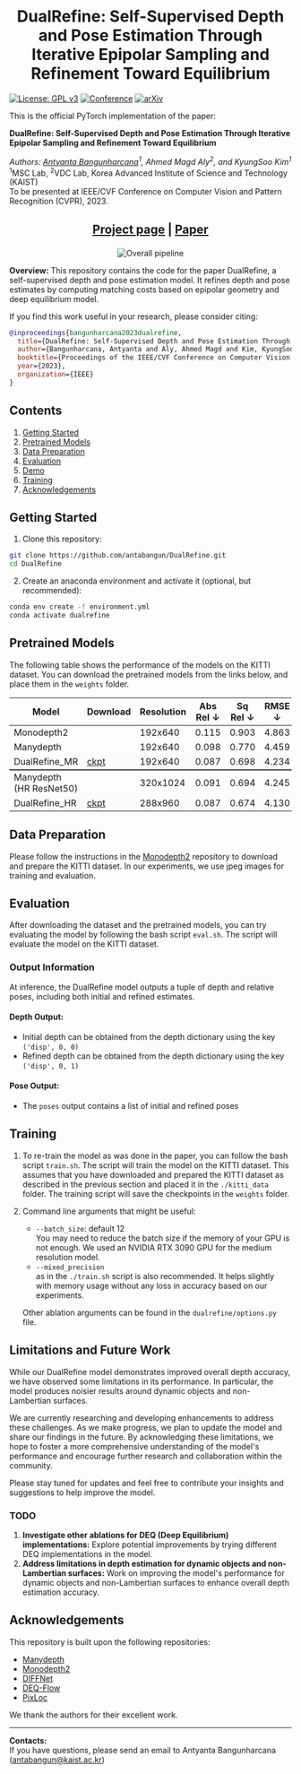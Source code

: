 <h1 align="center"> DualRefine: Self-Supervised Depth and Pose Estimation Through Iterative Epipolar Sampling and Refinement Toward Equilibrium
</h1>


[![License: GPL v3](https://img.shields.io/badge/License-GPLv3-blue.svg)](https://www.gnu.org/licenses/gpl-3.0)
[![Conference](https://img.shields.io/badge/CVPR-2023-blue)](https://cvpr2023.thecvf.com/)
[![arXiv](https://img.shields.io/badge/arXiv-2304.03560-b31b1b)](https://arxiv.org/abs/2304.03560)

This is the official PyTorch implementation of the paper:

**DualRefine: Self-Supervised Depth and Pose Estimation Through Iterative Epipolar Sampling and Refinement Toward Equilibrium**

*Authors: [Antyanta Bangunharcana](https://antabangun.github.io/)<sup>1</sup>, Ahmed Magd Aly<sup>2</sup>, and KyungSoo Kim<sup>1</sup>*  
<sup>1</sup>MSC Lab, <sup>2</sup>VDC Lab, Korea Advanced Institute of Science and Technology (KAIST)  
To be presented at IEEE/CVF Conference on Computer Vision and Pattern Recognition (CVPR), 2023.


<!-- ## Abstract

Self-supervised multi-frame depth estimation achieves high accuracy by computing matching costs of pixel correspondences between adjacent frames, injecting geometric information into the network. These pixel-correspondence candidates are computed based on the relative pose estimates between the frames. Accurate pose predictions are essential for precise matching cost computation as they influence the epipolar geometry. Furthermore, improved depth estimates can, in turn, be used to align pose estimates.

Inspired by traditional structure-from-motion (SfM) principles, we propose the DualRefine model, which tightly couples depth and pose estimation through a feedback loop. Our novel update pipeline uses a deep equilibrium model framework to iteratively refine depth estimates and a hidden state of feature maps by computing local matching costs based on epipolar geometry. Importantly, we used the refined depth estimates and feature maps to compute pose updates at each step. This update in the pose estimates slowly alters the epipolar geometry during the refinement process. Experimental results on the KITTI dataset demonstrate competitive depth prediction and odometry prediction performance surpassing published self-supervised baselines. -->

<h2 align="center">

[Project page](https://antabangun.github.io/projects/DualRefine/) | [Paper](https://arxiv.org/abs/2304.03560)

</h2>

<p align="center">
  <img src="https://dl.dropboxusercontent.com/s/6uq2ppv2o6uwsn5/DualRefine.jpg" alt="Overall pipeline" />
</p>

**Overview:**
This repository contains the code for the paper DualRefine, a self-supervised depth and pose estimation model. It refines depth and pose estimates by computing matching costs based on epipolar geometry and deep equilibrium model.

<!-- **Contributions**
* We propose a novel self-supervised depth and pose estimation model, DualRefine, which iteratively refines depth and pose estimates by computing matching costs based on epipolar geometry. -->


If you find this work useful in your research, please consider citing:  
```bibtex
@inproceedings{bangunharcana2023dualrefine,
  title={DualRefine: Self-Supervised Depth and Pose Estimation Through Iterative Epipolar Sampling and Refinement Toward Equilibrium},
  author={Bangunharcana, Antyanta and Aly, Ahmed Magd and Kim, KyungSoo},
  booktitle={Proceedings of the IEEE/CVF Conference on Computer Vision and Pattern Recognition (CVPR)},
  year={2023},
  organization={IEEE}
}
```

## Contents

1. [Getting Started](#getting-started)
2. [Pretrained Models](#pretrained-models)
3. [Data Preparation](#data-preparation)
4. [Evaluation](#evaluation)
5. [Demo](#demo)
6. [Training](#training)
7. [Acknowledgements](#acknowledgements)

## Getting Started

1. Clone this repository:

```bash
git clone https://github.com/antabangun/DualRefine.git
cd DualRefine
```

2. Create an anaconda environment and activate it (optional, but recommended):
```bash
conda env create -f environment.yml
conda activate dualrefine
```

## Pretrained Models

The following table shows the performance of the models on the KITTI dataset. You can download the pretrained models from the links below, and place them in the `weights` folder.

<table>
  <thead>
    <tr>
        <th>Model</th>
        <th>Download</th>
        <th>Resolution</th>
        <th>Abs Rel ↓</th>
        <th>Sq Rel ↓</th>
        <th>RMSE ↓</th>
        <th>RMSE log ↓</th>
        <th>a1 ↑</th>
        <th>a2 ↑</th>
        <th>a3 ↑</th>
    </tr>
    </thead>
  <tbody>
    <tr>
      <td>Monodepth2</td>
      <td></td>
      <td>192x640</td>
      <td>0.115</td>
      <td>0.903</td>
      <td>4.863</td>
      <td>0.193</td>
      <td>0.877</td>
      <td>0.958</td>
      <td>0.980</td>
    </tr>
    <tr>
      <td>Manydepth</td>
      <td></td>
      <td>192x640</td>
      <td>0.098</td>
      <td>0.770</td>
      <td>4.459</td>
      <td>0.176</td>
      <td>0.900</td>
      <td>0.965</td>
      <td>0.983</td>
    </tr>
    <!-- ... -->
    <tr style="background-color: #fafdfb;">
      <td>DualRefine_MR</td>
      <td><a href="https://www.dropbox.com/s/sp7aj09gfo9jdrh/DualRefine_MR.zip?dl=0">ckpt</a></td>
      <td>192x640</td>
      <td>0.087</td>
      <td>0.698</td>
      <td>4.234</td>
      <td>0.170</td>
      <td>0.914</td>
      <td>0.967</td>
      <td>0.983</td>
    </tr>
    <tr style="border-top: 2px solid #333;">
      <td>Manydepth (HR ResNet50)</td>
      <td></td>
      <td>320x1024</td>
      <td>0.091</td>
      <td>0.694</td>
      <td>4.245</td>
      <td>0.171</td>
      <td>0.911</td>
      <td>0.968</td>
      <td>0.983</td>
    </tr>
    <tr style="background-color: #fafdfb;">
      <td>DualRefine_HR</td>
      <td><a href="https://www.dropbox.com/s/3ak2crtw38s2v8h/DualRefine_HR.zip?dl=0">ckpt</a></td>
      <td>288x960</td>
      <td>0.087</td>
      <td>0.674</td>
      <td>4.130</td>
      <td>0.167</td>
      <td>0.915</td>
      <td>0.969</td>      
      <td>0.984</td>
    </tr>
  </tbody>
</table>


## Data Preparation
Please follow the instructions in the [Monodepth2](https://github.com/nianticlabs/monodepth2#-kitti-training-data) repository to download and prepare the KITTI dataset.
In our experiments, we use jpeg images for training and evaluation.

## Evaluation

After downloading the dataset and the pretrained models, you can try evaluating the model by following the bash script `eval.sh`. 
The script will evaluate the model on the KITTI dataset.

### Output Information

At inference, the DualRefine model outputs a tuple of depth and relative poses, including both initial and refined estimates.

#### Depth Output:
- Initial depth can be obtained from the depth dictionary using the key `('disp', 0, 0)`
- Refined depth can be obtained from the depth dictionary using the key `('disp', 0, 1)`

#### Pose Output:
- The `poses` output contains a list of initial and refined poses

<!-- ## Demo

0. Download a raw KITTI sequence from [here](http://www.cvlibs.net/datasets/kitti/raw_data.php), or simply use the sequences that are already included in the `./kitti_data` folder.

To run the demo, you can run  
```bash
python demo.py --load_weights_folder weights/DualRefine_MR
```  
  The script will run the model on the KITTI dataset.
  - You can also visualize the resulting 3D point cloud by adding  
    `--viz3d`  
    to the command line arguments. Note that this requires the [Open3D](http://www.open3d.org/) library to be installed via `pip install open3d`.   -->

## Training

1. To re-train the model as was done in the paper, you can follow the bash script `train.sh`. The script will train the model on the KITTI dataset. 
This assumes that you have downloaded and prepared the KITTI dataset as described in the previous section and placed it in the `./kitti_data` folder.
The training script will save the checkpoints in the `weights` folder.


2. Command line arguments that might be useful:
   - `--batch_size`: default 12  
     You may need to reduce the batch size if the memory of your GPU is not enough. We used an NVIDIA RTX 3090 GPU for the medium resolution model.  
   - `--mixed_precision`  
   as in the `./train.sh` script is also recommended. It helps slightly with memory usage without any loss in accuracy based on our experiments.  
   
   Other ablation arguments can be found in the `dualrefine/options.py` file.


## Limitations and Future Work

While our DualRefine model demonstrates improved overall depth accuracy, we have observed some limitations in its performance. In particular, the model produces noisier results around dynamic objects and non-Lambertian surfaces. 

We are currently researching and developing enhancements to address these challenges. As we make progress, we plan to update the model and share our findings in the future. By acknowledging these limitations, we hope to foster a more comprehensive understanding of the model's performance and encourage further research and collaboration within the community.

Please stay tuned for updates and feel free to contribute your insights and suggestions to help improve the model.

### TODO

1. **Investigate other ablations for DEQ (Deep Equilibrium) implementations:** Explore potential improvements by trying different DEQ implementations in the model.
2. **Address limitations in depth estimation for dynamic objects and non-Lambertian surfaces:** Work on improving the model's performance for dynamic objects and non-Lambertian surfaces to enhance overall depth estimation accuracy.


## Acknowledgements
This repository is built upon the following repositories:
- [Manydepth](https://github.com/nianticlabs/manydepth)
- [Monodepth2](https://github.com/nianticlabs/monodepth2)
- [DIFFNet](https://github.com/brandleyzhou/DIFFNet)
- [DEQ-Flow](https://github.com/locuslab/deq-flow)
- [PixLoc](https://github.com/cvg/pixloc)  

We thank the authors for their excellent work.

-------
**Contacts:**  
If you have questions, please send an email to Antyanta Bangunharcana (antabangun@kaist.ac.kr)